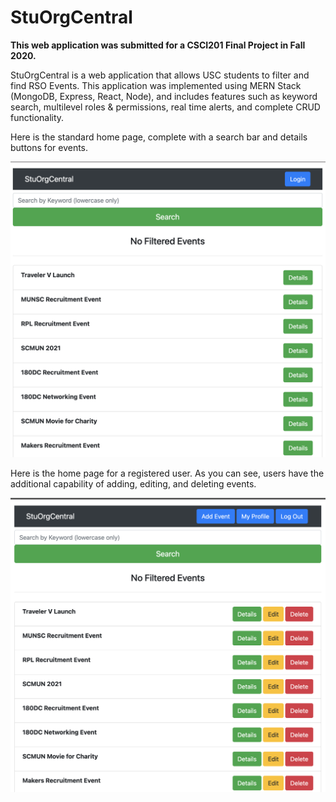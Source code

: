 # StuOrgCentral

**This web application was submitted for a CSCI201 Final Project in Fall 2020.**

StuOrgCentral is a web application that allows USC students to filter and find RSO Events. This application was implemented using MERN Stack (MongoDB, Express, React, Node), and includes features such as keyword search, multilevel roles & permissions, real time alerts, and complete CRUD functionality.


Here is the standard home page, complete with a search bar and details buttons for events.

![Homepage (Guest Permissions)](README/Guest_Home.png)


Here is the home page for a registered user. As you can see, users have the additional capability of adding, editing, and deleting events. 

![Homepage (User Permissions)](README/User_Home.png)
 
